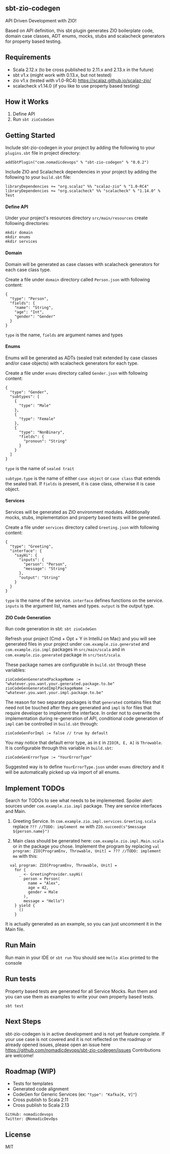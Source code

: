 ## sbt-zio-codegen
API Driven Development with ZIO!

Based on API definition, this sbt plugin generates ZIO boilerplate code, domain case classes, ADT enums, mocks, stubs and scalacheck generators for property based testing.    

## Requirements
- Scala 2.12.x (to be cross published to 2.11.x and 2.13.x in the future)
- sbt v1.x (might work with 0.13.x, but not tested)
- zio v1.x (tested with v1.0-RC4) https://scalaz.github.io/scalaz-zio/ 
- scalacheck v1.14.0 (if you like to use property based testing)

## How it Works
1) Define API
2) Run `sbt zioCodeGen`

## Getting Started
Include sbt-zio-codegen in your project by adding the following to your `plugins.sbt` file in project directory:

`addSbtPlugin("com.nomadicdevops" % "sbt-zio-codegen" % "0.0.2")`

Include ZIO and Scalacheck dependencies in your project by adding the following to your `build.sbt` file:

```$xslt
libraryDependencies += "org.scalaz" %% "scalaz-zio" % "1.0-RC4"
libraryDependencies += "org.scalacheck" %% "scalacheck" % "1.14.0" % Test
```
 
#### Define API
Under your project's resources directory `src/main/resources` create following directories:
```$xslt
mkdir domain
mkdir enums
mkdir services
```

#### Domain
Domain will be generated as case classes with scalacheck generators for each case class type.

Create a file under `domain` directory called `Person.json` with following content:
```$xslt
{
  "type": "Person",
  "fields": {
    "name": "String",
    "age": "Int",
    "gender": "Gender"
  }
}
``` 
`type` is the name, `fields` are argument names and types

#### Enums
Enums will be generated as ADTs (sealed trait extended by case classes and/or case objects) with scalacheck generators for each type.

Create a file under `enums` directory called `Gender.json` with following content:
```$xslt
{
  "type": "Gender",
  "subtypes": [
    {
      "type": "Male"
    },
    {
      "type": "Female"
    },
    {
      "type": "NonBinary",
      "fields": {
        "pronoun": "String"
      }
    }
  ]
}
```
`type` is the name of `sealed trait`

`subtype.type` is the name of either `case object` or `case class` that extends the sealed trait. If `fields` is present, it is case class, otherwise it is case object.

#### Services
Services will be generated as ZIO environment modules. Additionally mocks, stubs, implementation and property based tests will be generated.

Create a file under `services` directory called `Greeting.json` with following content:
```$xslt
{
  "type": "Greeting",
  "interface": {
    "sayHi": {
      "inputs": {
        "person": "Person",
        "message": "String"       
      },
      "output": "String"
    }
  }
}
```
`type` is the name of the service. `interface` defines functions on the service. `inputs` is the argument list, names and types. `output` is the output type.

#### ZIO Code Generation
Run code generation in sbt:
`sbt zioCodeGen`

Refresh your project (Cmd + Opt + Y in IntelliJ on Mac) and you will see generated files in your project under `com.example.zio.generated` and `com.example.zio.impl` packages in `src/main/scala` and in `com.example.zio.generated` package in `src/test/scala`.

These package names are configurable in `build.sbt` through these variables:
```$xslt
zioCodeGenGeneratedPackageName := "whatever.you.want.your.generated.package.to.be"
zioCodeGenGeneratedImplPackageName := "whatever.you.want.your.impl.package.to.be"
```
The reason for two separate packages is that `generated` contains files that need not be touched after they are generated and `impl` is for files that require developer to implement the interface. In order not to overwrite the implementation during re-generation of API, conditional code generation of `impl` can be controlled in `build.sbt` through:

```$xslt
zioCodeGenForImpl := false // true by default
```   

You may notice that default error type, as in `E` in `ZIO[R, E, A]` is `Throwable`. It is configurable through this variable in `build.sbt`:
```$xslt
zioCodeGenErrorType := "YourErrorType"
```
Suggested way is to define `YourErrorType.json` under `enums` directory and it will be automatically picked up via import of all enums.

## Implement TODOs
Search for TODOs to see what needs to be implemented. Spoiler alert: sources under `com.example.zio.impl` package. They are service interfaces and Main. 

1) Greeting Service. In `com.example.zio.impl.services.Greeting.scala` replace `??? //TODO: implement me` with `ZIO.succeed(s"$message ${person.name}")`

2) Main class should be generated here: `com.example.zio.impl.Main.scala` or in the package you chose.
Implement the program by replacing `val program: ZIO[ProgramEnv, Throwable, Unit] = ??? //TODO: implement me` with this:
```$xslt
  val program: ZIO[ProgramEnv, Throwable, Unit] =
    for {
      _ <- GreetingProvider.sayHi(
        person = Person(
          name = "Alex",
          age = 42,
          gender = Male
        ),
        message = "Hello")
    } yield {
      ()
    }
```
It is actually generated as an example, so you can just uncomment it in the Main file.

## Run Main
Run main in your IDE or `sbt run` You should see `Hello Alex` printed to the console

## Run tests
Property based tests are generated for all Service Mocks. Run them and you can use them as examples to write your own property based tests. 

```$xslt
sbt test
```


## Next Steps
sbt-zio-codegen is in active development and is not yet feature complete. If your use case is not covered and it is not reflected on the roadmap or already opened issues, please open an issue here https://github.com/nomadicdevops/sbt-zio-codegen/issues Contributions are welcome! 

## Roadmap (WIP)
- Tests for templates
- Generated code alignment
- CodeGen for Generic Services (ex: `"type": "Kafka[K, V]"`)
- Cross publish to Scala 2.11
- Cross publish to Scala 2.13

```$xslt
GitHub: nomadicdevops 
Twitter: @NomadicDevOps
``` 

## License
MIT
